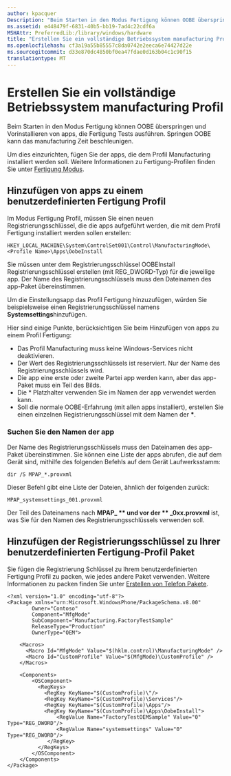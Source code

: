 ```yaml
---
author: kpacquer
Description: "Beim Starten in den Modus Fertigung können OOBE überspringen und Vorinstallieren von apps, die Fertigung Tests ausführen."
ms.assetid: e448479f-6831-40b5-bb19-7ad4c22cdf6a
MSHAttr: PreferredLib:/library/windows/hardware
title: "Erstellen Sie ein vollständige Betriebssystem manufacturing Profil"
ms.openlocfilehash: cf3a19a55b85557c8da0742e2eeca6e74427d22e
ms.sourcegitcommit: d33e870dc4850bf0ea47fdae0d163b04c1c90f15
translationtype: MT
---
```

# <a name="create-a-full-operating-system-manufacturing-profile"></a>Erstellen Sie ein vollständige Betriebssystem manufacturing Profil


Beim Starten in den Modus Fertigung können OOBE überspringen und Vorinstallieren von apps, die Fertigung Tests ausführen. Springen OOBE kann das manufacturing Zeit beschleunigen.

Um dies einzurichten, fügen Sie der apps, die dem Profil Manufacturing installiert werden soll. Weitere Informationen zu Fertigung-Profilen finden Sie unter [Fertigung Modus](manufacturing-mode.md).

## <a name="span-idaddappstoacustommanufacturingprofilespanspan-idaddappstoacustommanufacturingprofilespanspan-idaddappstoacustommanufacturingprofilespanadd-apps-to-a-custom-manufacturing-profile"></a><span id="Add_apps_to_a_custom_manufacturing_profile"></span><span id="add_apps_to_a_custom_manufacturing_profile"></span><span id="ADD_APPS_TO_A_CUSTOM_MANUFACTURING_PROFILE"></span>Hinzufügen von apps zu einem benutzerdefinierten Fertigung Profil


Im Modus Fertigung Profil, müssen Sie einen neuen Registrierungsschlüssel, die die apps aufgeführt werden, die mit dem Profil Fertigung installiert werden sollen erstellen:

``` syntax
HKEY_LOCAL_MACHINE\System\ControlSet001\Control\ManufacturingMode\<Profile Name>\Apps\OobeInstall
```

Sie müssen unter dem Registrierungsschlüssel OOBEInstall Registrierungsschlüssel erstellen (mit REG\_DWORD-Typ) für die jeweilige app. Der Name des Registrierungsschlüssels muss den Dateinamen des app-Paket übereinstimmen.

Um die Einstellungsapp das Profil Fertigung hinzuzufügen, würden Sie beispielsweise einen Registrierungsschlüssel namens **Systemsettings**hinzufügen.

Hier sind einige Punkte, berücksichtigen Sie beim Hinzufügen von apps zu einem Profil Fertigung:

-   Das Profil Manufacturing muss keine Windows-Services nicht deaktivieren.
-   Der Wert des Registrierungsschlüssels ist reserviert. Nur der Name des Registrierungsschlüssels wird.
-   Die app eine erste oder zweite Partei app werden kann, aber das app-Paket muss ein Teil des Bilds.
-   Die \* Platzhalter verwenden Sie im Namen der app verwendet werden kann.
-   Soll die normale OOBE-Erfahrung (mit allen apps installiert), erstellen Sie einen einzelnen Registrierungsschlüssel mit dem Namen der **\***.

### <a name="span-idfindthenameoftheappspanspan-idfindthenameoftheappspanspan-idfindthenameoftheappspanfind-the-name-of-the-app"></a><span id="Find_the_name_of_the_app"></span><span id="find_the_name_of_the_app"></span><span id="FIND_THE_NAME_OF_THE_APP"></span>Suchen Sie den Namen der app

Der Name des Registrierungsschlüssels muss den Dateinamen des app-Paket übereinstimmen. Sie können eine Liste der apps abrufen, die auf dem Gerät sind, mithilfe des folgenden Befehls auf dem Gerät Laufwerksstamm:

``` syntax
dir /S MPAP_*.provxml
```

Dieser Befehl gibt eine Liste der Dateien, ähnlich der folgenden zurück:

``` syntax
MPAP_systemsettings_001.provxml
```

Der Teil des Dateinamens nach **MPAP\_ ** und vor der ** \_0xx.provxml** ist, was Sie für den Namen des Registrierungsschlüssels verwenden soll.

## <a name="span-idaddtheregistrykeystoyourcustommanufacturingprofilepackagespanspan-idaddtheregistrykeystoyourcustommanufacturingprofilepackagespanspan-idaddtheregistrykeystoyourcustommanufacturingprofilepackagespanadd-the-registry-keys-to-your-custom-manufacturing-profile-package"></a><span id="Add_the_registry_keys_to_your_custom_manufacturing_profile_package"></span><span id="add_the_registry_keys_to_your_custom_manufacturing_profile_package"></span><span id="ADD_THE_REGISTRY_KEYS_TO_YOUR_CUSTOM_MANUFACTURING_PROFILE_PACKAGE"></span>Hinzufügen der Registrierungsschlüssel zu Ihrer benutzerdefinierten Fertigung-Profil Paket


Sie fügen die Registrierung Schlüssel zu Ihrem benutzerdefinierten Fertigung Profil zu packen, wie jedes andere Paket verwenden. Weitere Informationen zu packen finden Sie unter [Erstellen von Telefon Pakete](https://msdn.microsoft.com/library/dn756642).

``` syntax
<?xml version="1.0" encoding="utf-8"?>
<Package xmlns="urn:Microsoft.WindowsPhone/PackageSchema.v8.00"
        Owner="Contoso"
        Component="MfgMode"
        SubComponent="Manufacturing.FactoryTestSample"
        ReleaseType="Production"
        OwnerType="OEM">

    <Macros>
      <Macro Id="MfgMode" Value="$(hklm.control)\ManufacturingMode" />
      <Macro Id="CustomProfile" Value="$(MfgMode)\CustomProfile" />
    </Macros>

    <Components>
        <OSComponent>
          <RegKeys>
            <RegKey KeyName="$(CustomProfile)\"/>
            <RegKey KeyName="$(CustomProfile)\Services"/>
            <RegKey KeyName="$(CustomProfile)\Apps"/>
            <RegKey KeyName="$(CustomProfile)\Apps\OobeInstall">
                <RegValue Name="FactoryTestOEMSample" Value="0" Type="REG_DWORD"/>
                <RegValue Name="systemsettings" Value="0" Type="REG_DWORD"/>
             </RegKey>
          </RegKeys>
        </OSComponent>
    </Components>
</Package>
```

 

 





